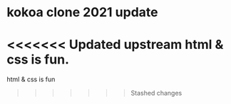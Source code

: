 # kokoa clone 2021 update

<<<<<<< Updated upstream
html & css is fun.
=======
html & css is fun
>>>>>>> Stashed changes
